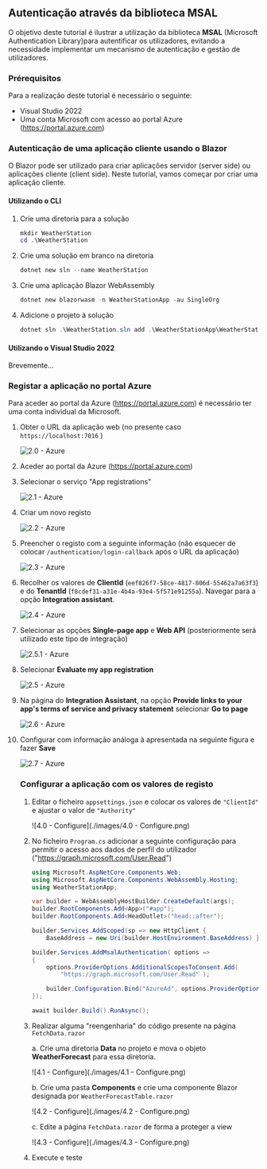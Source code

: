 ## Autenticação através da biblioteca MSAL
O objetivo deste tutorial é ilustrar a utilização da biblioteca **MSAL** (Microsoft Authentication Library)para autentificar os utilizadores, evitando a necessidade implementar um mecanismo de autenticação e gestão de utilizadores.

### Prérequisitos

Para a realização deste tutorial é necessário o seguinte:

* Visual Studio 2022
* Uma conta Microsoft com acesso ao portal Azure (https://portal.azure.com)

### Autenticação de uma aplicação cliente usando o Blazor 

O Blazor pode ser utilizado para criar aplicações servidor (server side) ou aplicações cliente (client side). Neste tutorial, vamos começar por criar uma aplicação cliente.

#### Utilizando o CLI

1. Crie uma diretoria para a solução

   ```powershell
   mkdir WeatherStation
   cd .\WeatherStation
   ```

2. Crie uma solução em branco na diretoria 

   ```powershell
   dotnet new sln --name WeatherStation
   ```

3. Crie uma aplicação Blazor WebAssembly

   ```powershell
   dotnet new blazorwasm -n WeatherStationApp -au SingleOrg
   ```

4. Adicione o projeto à solução
   ```powershell
   dotnet sln .\WeatherStation.sln add .\WeatherStationApp\WeatherStationApp.csproj
   ```

#### Utilizando o Visual Studio 2022

Brevemente...

### Registar a aplicação no portal Azure

Para aceder ao portal da Azure (https://portal.azure.com) é necessário ter uma conta individual da Microsoft. 

1. Obter o URL da aplicação web (no presente caso ``https://localhost:7016`` )

   ![2.0 - Azure](./images/2.0-Azure.png)

2. Aceder ao portal da Azure (https://portal.azure.com)

3. Selecionar o serviço "App registrations"

   ![2.1 - Azure](https://raw.githubusercontent.com/UMadeira/WeatherStation/develop/Tutorials/images/2.1-Azure.png)

4. Criar um novo registo

   ![2.2 - Azure](https://raw.githubusercontent.com/UMadeira/WeatherStation/develop/Tutorials/images/2.2-Azure.png)

5. Preencher o registo com a seguinte informação (não esquecer de colocar ``/authentication/login-callback`` após o URL da aplicação)

   ![2.3 - Azure](https://raw.githubusercontent.com/UMadeira/WeatherStation/develop/Tutorials/images/2.3-Azure.png)

6. Recolher os valores de **ClientId** (``eef826f7-58ce-4817-806d-55462a7a63f3``) e do **TenantId** (`f8cdef31-a31e-4b4a-93e4-5f571e91255a`). Navegar para a opção  **Integration assistant**.

   ![2.4 - Azure](https://raw.githubusercontent.com/UMadeira/WeatherStation/develop/Tutorials/images/2.4-Azure.png)

7. Selecionar as opções **Single-page app** e **Web API** (posteriormente será utilizado este tipo de integração)

   ![2.5.1 - Azure](https://raw.githubusercontent.com/UMadeira/WeatherStation/develop/Tutorials/images/2.5.1-Azure.png)

8. Selecionar **Evaluate my app registration**

   ![2.5 - Azure](https://raw.githubusercontent.com/UMadeira/WeatherStation/develop/Tutorials/images/2.5-Azure.png)

9. Na página do **Integration Assistant**, na opção **Provide links to your app's terms of service and privacy statement** selecionar **Go to page**

   ![2.6 - Azure](https://raw.githubusercontent.com/UMadeira/WeatherStation/develop/Tutorials/images/2.6-Azure.png)

10. Configurar com informação análoga à apresentada na seguinte figura e fazer **Save**

    ![2.7 - Azure](https://raw.githubusercontent.com/UMadeira/WeatherStation/develop/Tutorials/images/2.7-Azure.png)

    ### Configurar a aplicação com os  valores de registo

    1. Editar o ficheiro ``appsettings.json`` e colocar os valores de ``"ClientId"`` e ajustar o valor de ``"Authority"``

       ![4.0 - Configure](./images/4.0 - Configure.png)

    2. No ficheiro ``Program.cs`` adicionar a seguinte configuração para permitir o acesso aos dados de perfil do utilizador ("https://graph.microsoft.com/User.Read")

       ```c#
       using Microsoft.AspNetCore.Components.Web;
       using Microsoft.AspNetCore.Components.WebAssembly.Hosting;
       using WeatherStationApp;
       
       var builder = WebAssemblyHostBuilder.CreateDefault(args);
       builder.RootComponents.Add<App>("#app");
       builder.RootComponents.Add<HeadOutlet>("head::after");
       
       builder.Services.AddScoped(sp => new HttpClient { 
           BaseAddress = new Uri(builder.HostEnvironment.BaseAddress) } );
       
       builder.Services.AddMsalAuthentication( options =>
       {
           options.ProviderOptions.AdditionalScopesToConsent.Add(
               "https://graph.microsoft.com/User.Read" );
       
           builder.Configuration.Bind("AzureAd", options.ProviderOptions.Authentication);
       });
       
       await builder.Build().RunAsync();
       ```

    3. Realizar alguma "reengenharia" do código presente na página ``FetchData.razor``

       a. Crie uma diretoria **Data** no projeto e mova o objeto **WeatherForecast** para essa diretoria.

          ![4.1 - Configure](./images/4.1 - Configure.png)

       b. Crie uma pasta **Components** e crie uma componente Blazor designada por ``WeatherForecastTable.razor``

          ![4.2 - Configure](./images/4.2 - Configure.png)

       c. Edite a página ``FetchData.razor``  de forma a proteger a view

       ![4.3 - Configure](./images/4.3 - Configure.png)
    
    4. Execute e teste


